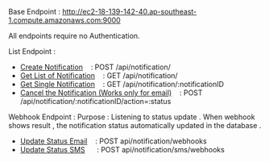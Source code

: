 Base Endpoint : http://ec2-18-139-142-40.ap-southeast-1.compute.amazonaws.com:9000

All endpoints require no Authentication.

List Endpoint :

 - [Create Notification](https://github.com/Maxxoto/CodeForAsia-NotificationService/blob/master/docs/example/create_notifications.md) &nbsp;&nbsp; : POST  /api/notification/ 
 - [Get List of Notification]() &nbsp;&nbsp; : GET   /api/notification/ 
 - [Get Single Notification]() &nbsp;&nbsp; : GET   /api/notification/:notificationID
 - [Cancel the Notification (Works only for email)]() &nbsp;&nbsp; : POST /api/notification/:notificationID/action=:status    

Webhook Endpoint : 
    Purpose : Listening to status update . When webhook shows result , the notification status automatically updated in the database .
    
 - [Update Status Email]() &nbsp;&nbsp; : POST api/notification/webhooks
 - [Update Status SMS]() &nbsp;&nbsp;&nbsp;&nbsp;&nbsp;: POST api/notification/sms/webhooks
